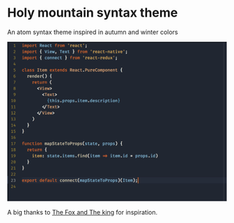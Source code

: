 # Holy mountain syntax theme

An atom syntax theme inspired in autumn and winter colors

![Theme screenshot](./images/demo.png)

A big thanks to [The Fox and The king](https://dribbble.com/thefoxandking) for inspiration.
